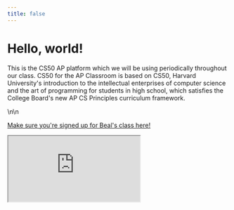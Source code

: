 ```yaml
---
title: false
---
```


# Hello, world!

This is the CS50 AP platform which we will be using periodically throughout our class.
CS50 for the AP Classroom is based on CS50, Harvard University's introduction to the intellectual enterprises of computer science and the art of programming for students in high school, which satisfies the College Board's new AP CS Principles curriculum framework.

\n\n

<a href="https://submit.cs50.io/invites/a002467b72e945eab463c55ae37d95a6">Make sure you're signed up for Beal's class here!</a>

<iframe src="https://www.youtube.com/embed/tZxLMIk_SaY?playlist=GAB6Gm7pTTA"></iframe>
